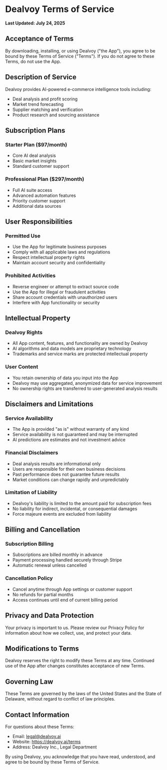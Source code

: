 # Dealvoy Terms of Service

**Last Updated: July 24, 2025**

## Acceptance of Terms

By downloading, installing, or using Dealvoy ("the App"), you agree to be bound by these Terms of Service ("Terms"). If you do not agree to these Terms, do not use the App.

## Description of Service

Dealvoy provides AI-powered e-commerce intelligence tools including:
- Deal analysis and profit scoring
- Market trend forecasting
- Supplier matching and verification
- Product research and sourcing assistance

## Subscription Plans

### Starter Plan ($97/month)
- Core AI deal analysis
- Basic market insights
- Standard customer support

### Professional Plan ($297/month)
- Full AI suite access
- Advanced automation features
- Priority customer support
- Additional data sources

## User Responsibilities

### Permitted Use
- Use the App for legitimate business purposes
- Comply with all applicable laws and regulations
- Respect intellectual property rights
- Maintain account security and confidentiality

### Prohibited Activities
- Reverse engineer or attempt to extract source code
- Use the App for illegal or fraudulent activities
- Share account credentials with unauthorized users
- Interfere with App functionality or security

## Intellectual Property

### Dealvoy Rights
- All App content, features, and functionality are owned by Dealvoy
- AI algorithms and data models are proprietary technology
- Trademarks and service marks are protected intellectual property

### User Content
- You retain ownership of data you input into the App
- Dealvoy may use aggregated, anonymized data for service improvement
- No ownership rights are transferred to user-generated analysis results

## Disclaimers and Limitations

### Service Availability
- The App is provided "as is" without warranty of any kind
- Service availability is not guaranteed and may be interrupted
- AI predictions are estimates and not investment advice

### Financial Disclaimers
- Deal analysis results are informational only
- Users are responsible for their own business decisions
- Past performance does not guarantee future results
- Market conditions can change rapidly and unpredictably

### Limitation of Liability
- Dealvoy's liability is limited to the amount paid for subscription fees
- No liability for indirect, incidental, or consequential damages
- Force majeure events are excluded from liability

## Billing and Cancellation

### Subscription Billing
- Subscriptions are billed monthly in advance
- Payment processing handled securely through Stripe
- Automatic renewal unless cancelled

### Cancellation Policy
- Cancel anytime through App settings or customer support
- No refunds for partial months
- Access continues until end of current billing period

## Privacy and Data Protection

Your privacy is important to us. Please review our Privacy Policy for information about how we collect, use, and protect your data.

## Modifications to Terms

Dealvoy reserves the right to modify these Terms at any time. Continued use of the App after changes constitutes acceptance of new Terms.

## Governing Law

These Terms are governed by the laws of the United States and the State of Delaware, without regard to conflict of law principles.

## Contact Information

For questions about these Terms:
- Email: legal@dealvoy.ai
- Website: https://dealvoy.ai/terms
- Address: Dealvoy Inc., Legal Department

By using Dealvoy, you acknowledge that you have read, understood, and agree to be bound by these Terms of Service.